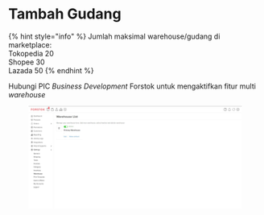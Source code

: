 # Tambah Gudang

{% hint style="info" %}
Jumlah maksimal warehouse/gudang di marketplace:\
Tokopedia 20 \
Shopee 30 \
Lazada 50
{% endhint %}

Hubungi PIC _Business Development_ Forstok untuk mengaktifkan fitur multi _warehouse_

<figure><img src="../../.gitbook/assets/Screenshot 2022-11-25 094946.jpg" alt=""><figcaption></figcaption></figure>

